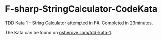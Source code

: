 # F-sharp-StringCalculator-CodeKata
TDD Kata 1 - String Calculator attempted in F#. 
Completed in 23minutes.

The Kata can be found on [osherove.com/tdd-kata-1](http://osherove.com/tdd-kata-1/).
